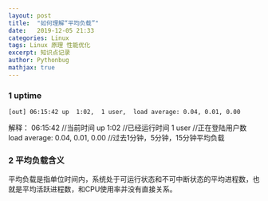```yaml
---
layout: post
title:  "如何理解“平均负载”"
date:   2019-12-05 21:33
categories: Linux
tags: Linux 原理 性能优化
excerpt: 知识点记录
author: Pythonbug
mathjax: true
---
```


### 1 uptime
```
[out] 06:15:42 up  1:02,  1 user,  load average: 0.04, 0.01, 0.00
```
解释：
	06:15:42						//当前时间
	up  1:02						//已经运行时间
	1 user							//正在登陆用户数
	load average: 0.04, 0.01, 0.00	//过去1分钟，5分钟，15分钟平均负载

### 2 平均负载含义
平均负载是指单位时间内，系统处于可运行状态和不可中断状态的平均进程数，也就是平均活跃进程数，和CPU使用率并没有直接关系。

